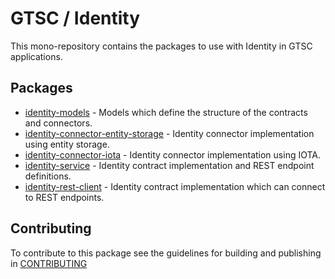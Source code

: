 # GTSC / Identity

This mono-repository contains the packages to use with Identity in GTSC applications.

## Packages

- [identity-models](packages/identity-models/README.md) - Models which define the structure of the contracts and connectors.
- [identity-connector-entity-storage](packages/identity-connector-entity-storage/README.md) - Identity connector implementation using entity storage.
- [identity-connector-iota](packages/identity-connector-iota/README.md) - Identity connector implementation using IOTA.
- [identity-service](packages/identity-service/README.md) - Identity contract implementation and REST endpoint definitions.
- [identity-rest-client](packages/identity-rest-client/README.md) - Identity contract implementation which can connect to REST endpoints.

## Contributing

To contribute to this package see the guidelines for building and publishing in [CONTRIBUTING](./CONTRIBUTING.md)
